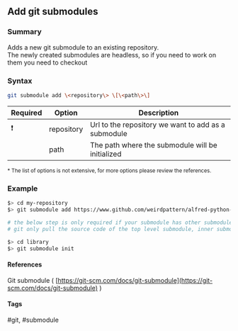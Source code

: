 ## Add git submodules

### Summary
  Adds a new git submodule to an existing repository.  
  The newly created submodules are headless, so if you need to work on them you need to checkout

### Syntax
  ```bash
  git submodule add \<repository\> \[\<path\>\]
  ```
    
  | Required      | Option     | Description                                         |
  | ------------- | -----------| --------------------------------------------------- |
  | :exclamation: | repository | Url to the repository we want to add as a submodule |
  |               | path       | The path where the submodule will be initialized    |   
    
  <sub>* The list of options is not extensive, for more options please review the references.</sub>
  
### Example
  ```bash
  $> cd my-repository
  $> git submodule add https://www.github.com/weirdpattern/alfred-python-workflow library

  # the below step is only required if your submodule has other submodules
  # git only pull the source code of the top level submodule, inner submodules need to be initialized manually

  $> cd library
  $> git submodule init
  ```

#### References
  Git submodule \( [https://git-scm.com/docs/git-submodule](https://git-scm.com/docs/git-submodule) \)

#### Tags
  \#git, \#submodule
